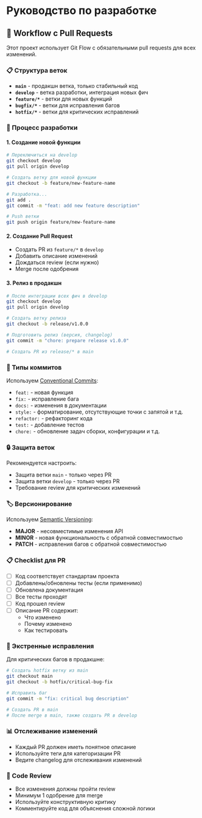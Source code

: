 # Руководство по разработке

## 🔄 Workflow с Pull Requests

Этот проект использует Git Flow с обязательными pull requests для всех изменений.

### 📋 Структура веток

- **`main`** - продакшн ветка, только стабильный код
- **`develop`** - ветка разработки, интеграция новых фич
- **`feature/*`** - ветки для новых функций
- **`bugfix/*`** - ветки для исправления багов
- **`hotfix/*`** - ветки для критических исправлений

### 🚀 Процесс разработки

#### 1. Создание новой функции
```bash
# Переключиться на develop
git checkout develop
git pull origin develop

# Создать ветку для новой функции
git checkout -b feature/new-feature-name

# Разработка...
git add .
git commit -m "feat: add new feature description"

# Push ветки
git push origin feature/new-feature-name
```

#### 2. Создание Pull Request
- Создать PR из `feature/*` в `develop`
- Добавить описание изменений
- Дождаться review (если нужно)
- Merge после одобрения

#### 3. Релиз в продакшн
```bash
# После интеграции всех фич в develop
git checkout develop
git pull origin develop

# Создать ветку релиза
git checkout -b release/v1.0.0

# Подготовить релиз (версия, changelog)
git commit -m "chore: prepare release v1.0.0"

# Создать PR из release/* в main
```

### 📝 Типы коммитов

Используем [Conventional Commits](https://www.conventionalcommits.org/):

- `feat:` - новая функция
- `fix:` - исправление бага
- `docs:` - изменения в документации
- `style:` - форматирование, отсутствующие точки с запятой и т.д.
- `refactor:` - рефакторинг кода
- `test:` - добавление тестов
- `chore:` - обновление задач сборки, конфигурации и т.д.

### 🔒 Защита веток

Рекомендуется настроить:
- Защита ветки `main` - только через PR
- Защита ветки `develop` - только через PR
- Требование review для критических изменений

### 🏷 Версионирование

Используем [Semantic Versioning](https://semver.org/):
- **MAJOR** - несовместимые изменения API
- **MINOR** - новая функциональность с обратной совместимостью
- **PATCH** - исправления багов с обратной совместимостью

### 📋 Checklist для PR

- [ ] Код соответствует стандартам проекта
- [ ] Добавлены/обновлены тесты (если применимо)
- [ ] Обновлена документация
- [ ] Все тесты проходят
- [ ] Код прошел review
- [ ] Описание PR содержит:
  - Что изменено
  - Почему изменено
  - Как тестировать

### 🚨 Экстренные исправления

Для критических багов в продакшне:

```bash
# Создать hotfix ветку из main
git checkout main
git checkout -b hotfix/critical-bug-fix

# Исправить баг
git commit -m "fix: critical bug description"

# Создать PR в main
# После merge в main, также создать PR в develop
```

### 📊 Отслеживание изменений

- Каждый PR должен иметь понятное описание
- Используйте теги для категоризации PR
- Ведите changelog для отслеживания изменений

### 🤝 Code Review

- Все изменения должны пройти review
- Минимум 1 одобрение для merge
- Используйте конструктивную критику
- Комментируйте код для объяснения сложной логики
